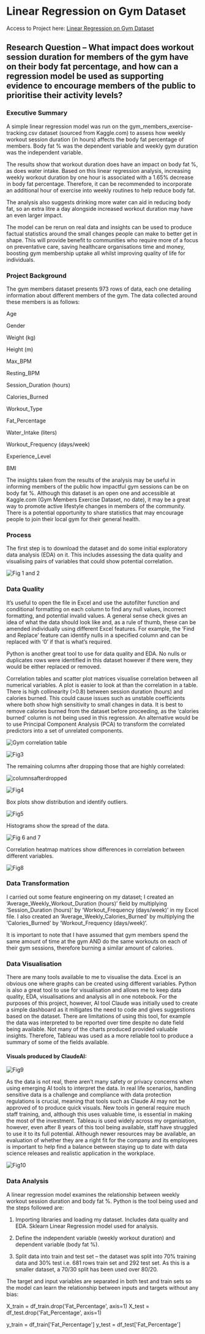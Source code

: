# Linear Regression on Gym Dataset

Access to Project here: [Linear Regression on Gym Dataset](https://s-m23.github.io/Portfolio/)

## Research Question – What impact does workout session duration for members of the gym have on their body fat percentage, and how can a regression model be used as supporting evidence to encourage members of the public to prioritise their activity levels?

### Executive Summary
A simple linear regression model was run on the gym_members_exercise-tracking.csv dataset (sourced from Kaggle.com) to assess how weekly workout session duration (in hours) affects the body fat percentage of members. Body fat % was the dependent variable and weekly gym duration was the independent variable. 

The results show that workout duration does have an impact on body fat %, as does water intake. Based on this linear regression analysis, increasing weekly workout duration by one hour is associated with a 1.65% decrease in body fat percentage. Therefore, it can be recommended to incorporate an additional hour of exercise into weekly routines to help reduce body fat. 

The analysis also suggests drinking more water can aid in reducing body fat, so an extra litre a day alongside increased workout duration may have an even larger impact.

The model can be rerun on real data and insights can be used to produce factual statistics around the small changes people can make to better get in shape. This will provide benefit to communities who require more of a focus on preventative care, saving healthcare organisations time and money, boosting gym membership uptake all whilst improving quality of life for individuals.

### Project Background
The gym members dataset presents 973 rows of data, each one detailing information about different members of the gym. The data collected around these members is as follows:

Age

Gender

Weight (kg)

Height (m)

Max_BPM

Resting_BPM

Session_Duration (hours)

Calories_Burned  

Workout_Type

Fat_Percentage

Water_Intake (liters)

Workout_Frequency (days/week)

Experience_Level

BMI

The insights taken from the results of the analysis may be useful in informing members of the public how impactful gym sessions can be on body fat %. Although this dataset is an open one and accessible at Kaggle.com (Gym Members Exercise Dataset, no date), it may be a great way to promote active lifestyle changes in members of the community. There is a potential opportunity to share statistics that may encourage people to join their local gym for their general health.

### Process
The first step is to download the dataset and do some initial exploratory data analysis (EDA) on it. This includes assessing the data quality and visualising pairs of variables that could show potential correlation.

![Fig 1 and 2](https://github.com/user-attachments/assets/9c09d6c1-a9be-4608-b59e-2b8622ab648f)

### Data Quality
It’s useful to open the file in Excel and use the autofilter function and conditional formatting on each column to find any null values, incorrect formatting, and potential invalid values. A general sense check gives an idea of what the data should look like and, as a rule of thumb, these can be amended individually using different Excel features. For example, the ‘Find and Replace’ feature can identify nulls in a specified column and can be replaced with ‘0’ if that is what’s required. 

Python is another great tool to use for data quality and EDA. No nulls or duplicates rows were identified in this dataset however if there were, they would be either replaced or removed.

Correlation tables and scatter plot matrices visualise correlation between all numerical variables. A plot is easier to look at than the correlation in a table. There is high collinearity (>0.8) between session duration (hours) and calories burned. This could cause issues such as unstable coefficients where both show high sensitivity to small changes in data. It is best to remove calories burned from the dataset before proceeding, as the ‘calories burned’ column is not being used in this regression. An alternative would be to use Principal Component Analysis (PCA) to transform the correlated predictors into a set of unrelated components. 

![Gym correlation table](https://github.com/user-attachments/assets/4eb55cdd-8d09-44a3-953c-e2f4c58a2784)

![Fig3](https://github.com/user-attachments/assets/9312e7b5-3e51-4ea7-8183-c288ccdf551c)

The remaining columns after dropping those that are highly correlated:

![columnsafterdropped](https://github.com/user-attachments/assets/19a09a42-75e3-42e2-aac2-38428aaaf598)

![Fig4](https://github.com/user-attachments/assets/c1dcbe04-9b88-4a5c-87d4-4aa8b16d5fd5)

Box plots show distribution and identify outliers.

![Fig5](https://github.com/user-attachments/assets/cbc88f2a-6aaf-40d5-aeb0-0c8c1d20dec2)

Histograms show the spread of the data.

![Fig 6 and 7](https://github.com/user-attachments/assets/3b8ff5b1-e046-40df-aebe-3a52348730c4)

Correlation heatmap matrices show differences in correlation between different variables. 

![Fig8](https://github.com/user-attachments/assets/e0f26861-3ad6-44f7-8c3b-73b62fa23c66)

### Data Transformation
I carried out some feature engineering on my dataset; I created an ‘Average_Weekly_Workout_Duration (hours)’ field by multiplying ‘Session_Duration (hours)’ by ‘Workout_Frequency (days/week)’ in my Excel file. I also created an ‘Average_Weekly_Calories_Burned’ by multiplying the ‘Calories_Burned’ by ‘Workout_Frequency (days/week)’.

It is important to note that I have assumed that gym members spend the same amount of time at the gym AND do the same workouts on each of their gym sessions, therefore burning a similar amount of calories.

### Data Visualisation
There are many tools available to me to visualise the data. Excel is an obvious one where graphs can be created using different variables. Python is also a great tool to use for visualisation and allows me to keep data quality, EDA, visualisations and analysis all in one notebook. For the purposes of this project, however, AI tool Claude was initially used to create a simple dashboard as it mitigates the need to code and gives suggestions based on the dataset. There are limitations of using this tool, for example the data was interpreted to be reported over time despite no date field being available. Not many of the charts produced provided valuable insights. Therefore, Tableau was used as a more reliable tool to produce a summary of some of the fields available.

#### Visuals produced by ClaudeAI:
![Fig9](https://github.com/user-attachments/assets/7d4942ad-87df-468b-a2bd-229232872f22)

As the data is not real, there aren’t many safety or privacy concerns when using emerging AI tools to interpret the data. In real life scenarios, handling sensitive data is a challenge and compliance with data protection regulations is crucial, meaning that tools such as Claude AI may not be approved of to produce quick visuals. 
New tools in general require much staff training, and, although this uses valuable time, is essential in making the most of the investment. Tableau is used widely across my organisation, however, even after 8 years of this tool being available, staff have struggled to use it to its full potential. Although newer resources may be available, an evaluation of whether they are a right fit for the company and its employees is important to help find a balance between staying up to date with data science releases and realistic application in the workplace. 

![Fig10](https://github.com/user-attachments/assets/a1c210d2-d4d6-4ee5-8ed5-84c6f4c82703)

### Data Analysis
A linear regression model examines the relationship between weekly workout session duration and body fat %.
Python is the tool being used and the steps followed are:

1.	Importing libraries and loading my dataset. Includes data quality and EDA. Sklearn Linear Regression model used for analysis.
   
2.	Define the independent variable (weekly workout duration) and dependent variable (body fat %).

3.	Split data into train and test set – the dataset was split into 70% training data and 30% test i.e. 681 rows train set and 292 test set. As this is a smaller dataset, a 70/30 split has been used over 80/20.
   
The target and input variables are separated in both test and train sets so the model can learn the relationship between inputs and targets without any bias:

X_train = df_train.drop('Fat_Percentage', axis=1)
X_test = df_test.drop('Fat_Percentage', axis=1)

y_train = df_train['Fat_Percentage']
y_test = df_test['Fat_Percentage']


